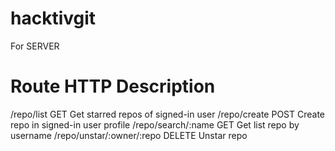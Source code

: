 # hacktivgit

For SERVER

Route                           HTTP        Description
====================================================================================
/repo/list                      GET         Get starred repos of signed-in user
/repo/create                    POST        Create repo in signed-in user profile
/repo/search/:name              GET         Get list repo by username
/repo/unstar/:owner/:repo       DELETE      Unstar repo